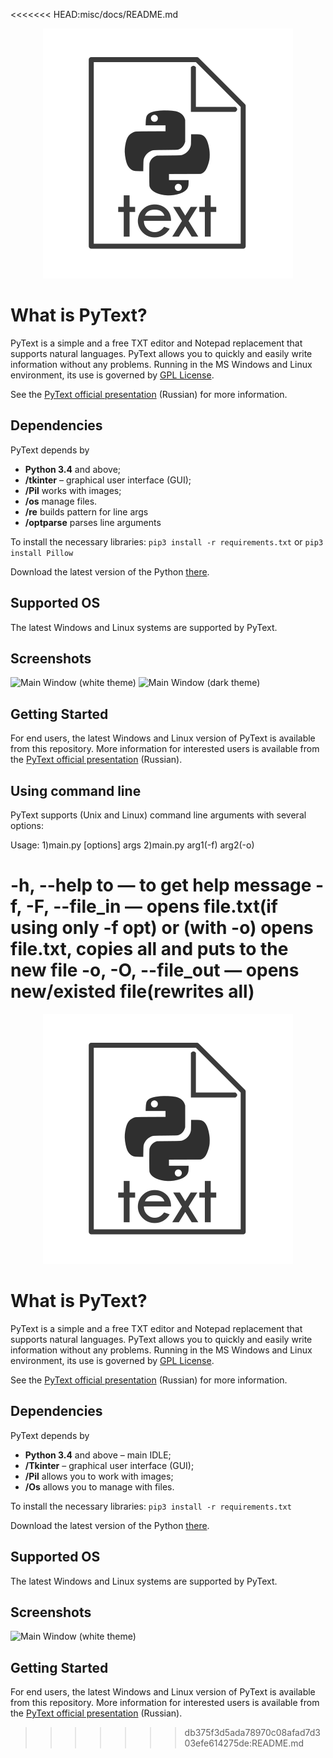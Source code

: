 <<<<<<< HEAD:misc/docs/README.md
<p align="center"><img src="/misc/logo.png" alt="Hello! I'm logo of PyText"/></p>

# What is PyText?

PyText is a simple and a free TXT editor and Notepad replacement that supports natural languages. PyText allows you to quickly and easily write information without any problems. Running in the MS Windows and Linux environment, its use is governed by [GPL License](/LICENSE).

See the [PyText official presentation](/misc/docs/pres.pptx) (Russian) for more information.

## Dependencies
PyText depends by
- **Python 3.4** and above;
- **/tkinter** – graphical user interface (GUI);
- **/Pil** works with images;
- **/os** manage files.
- **/re** builds pattern for line args
- **/optparse** parses line arguments

To install the necessary libraries:
```pip3 install -r requirements.txt```
or
```pip3 install Pillow```

Download the latest version of the Python [there](https://www.python.org/downloads/).

## Supported OS
The latest Windows and Linux systems are supported by PyText.

## Screenshots
![Main Window (white theme)](/misc/pics/Screen1.png)
![Main Window (dark theme)](/misc/pics/Screen2.png)

## Getting Started
For end users, the latest Windows and Linux version of PyText is available from this repository. More information for interested users is available from the [PyText official presentation](/misc/pres.pptx) (Russian).

## Using command line
PyText supports (Unix and Linux) command line arguments with several options:

Usage: 1)main.py [options] args 2)main.py arg1(-f) arg2(-o)

-h, --help to — to get help message
-f, -F, --file_in — opens file.txt(if using only -f opt) or (with -o) opens file.txt, copies all and puts to the new file
-o, -O, --file_out — opens new/existed file(rewrites all)  
=======
<p align="center"><img src="/misc/logo.png" alt="Hello! I'm logo of PyText"/></p>

# What is PyText?

PyText is a simple and a free TXT editor and Notepad replacement that supports natural languages. PyText allows you to quickly and easily write information without any problems. Running in the MS Windows and Linux environment, its use is governed by [GPL License](/LICENSE).

See the [PyText official presentation](/misc/pres.pptx) (Russian) for more information.

## Dependencies
PyText depends by
- **Python 3.4** and above – main IDLE;
- **/Tkinter** – graphical user interface (GUI);
- **/Pil** allows you to work with images;
- **/Os** allows you to manage with files.

To install the necessary libraries:
```pip3 install -r requirements.txt```

Download the latest version of the Python [there](https://www.python.org/downloads/).

## Supported OS
The latest Windows and Linux systems are supported by PyText.

## Screenshots
![Main Window (white theme)](/misc/pics/screen.png)

## Getting Started
For end users, the latest Windows and Linux version of PyText is available from this repository. More information for interested users is available from the [PyText official presentation](/misc/docs/pres.pptx) (Russian).
>>>>>>> db375f3d5ada78970c08afad7d303efe614275de:README.md

